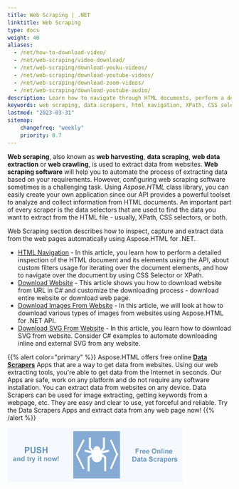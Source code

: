 ```yaml
---
title: Web Scraping | .NET
linktitle: Web Scraping
type: docs
weight: 40
aliases:
  - /net/how-to-download-video/
  - /net/web-scraping/video-download/
  - /net/web-scraping/download-youku-videos/
  - /net/web-scraping/download-youtube-videos/
  - /net/web-scraping/download-zoom-videos/
  - /net/web-scraping/download-youtube-audio/
description: Learn how to navigate through HTML documents, perform a detailed inspection of its elements and extract data from the web using C# library.
keywords: web scraping, data scrapers, html navigation, XPath, CSS selector, extract data, download website
lastmod: "2023-03-31"
sitemap:
    changefreq: "weekly"
    priority: 0.7
---
```


<link href="./../style.css" rel="stylesheet" type="text/css" />

**Web scraping**, also known as **web harvesting**, **data scraping**, **web data extraction** or **web crawling**, is used to extract data from websites. **Web scraping software** will help you to automate the process of extracting data based on your requirements. However, configuring web scraping software sometimes is a challenging task. Using *Aspose.HTML* class library, you can easily create your own application since our API provides a powerful toolset to analyze and collect information from HTML documents. An important part of every scraper is the data selectors that are used to find the data you want to extract from the HTML file - usually, XPath, CSS selectors, or both.

Web Scraping section describes how to inspect, capture and extract data from the web pages automatically using Aspose.HTML for .NET.

- [HTML Navigation](/html/net/web-scraping/html-navigation/) - In this article, you learn how to perform a detailed inspection of the HTML document and its elements using the API, about custom filters usage for iterating over the document elements, and how to navigate over the document by using CSS Selector or XPath.
- [Download Website](/html/net/download-website/) - This article shows you how to download website from URL in C# and customize the downloading process - download entire website or download web page.
- [Download Images From Website](/html/net/download-images-from-website/) - In this article, we will look at how to download various types of images from websites using Aspose.HTML for .NET API.
- [Download SVG From Website](/html/net/download-svg-from-website/) - In this article, you learn how to download SVG from website. Consider C# examples to automate downloading inline and external SVG from any website.

{{% alert color="primary" %}}
Aspose.HTML offers free online [**Data Scrapers**](https://products.aspose.app/html/data-scrapers) Apps that are a way to get data from websites. Using our web extracting tools, you're able to get data from the Internet in seconds. Our Apps are safe, work on any platform and do not require any software installation. You can extract data from websites on any device. Data Scrapers can be used for image extracting, getting keywords from a webpage, etc. They are easy and clear to use, yet forceful and reliable. Try the Data Scrapers Apps and extract data from any web page now!
{{% /alert %}}

<a href="https://products.aspose.app/html/data-scrapers" target="_blank">![Text "Banner Data Scrapers"](data-scrapers.png#center)</a>